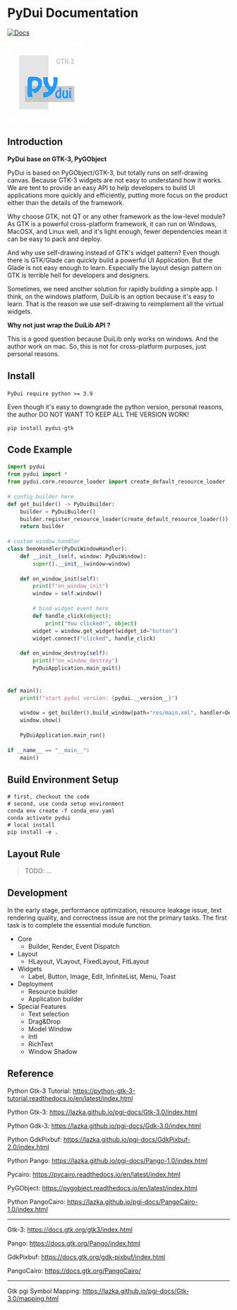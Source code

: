 PyDui Documentation
===================

[![Docs](https://img.shields.io/badge/docs-latest-informational)](https://dzhsurf.github.io/pydui/)



![PyDui-GTK](https://github.com/dzhsurf/pydui/raw/main/docs/source/_static/apple-touch-icon-180x180.png)



## Introduction

**PyDui base on GTK-3, PyGObject**

PyDui is based on PyGObject/GTK-3, but totally runs on self-drawing canvas. Because GTK-3 widgets are not easy to understand how it works. We are tent to provide an easy API to help developers to build UI applications more quickly and efficiently, putting more focus on the product either than the details of the framework.



Why choose GTK, not QT or any other framework as the low-level module?
As GTK is a powerful cross-platform framework, it can run on Windows, MacOSX, and Linux well, and it's light enough, fewer dependencies mean it can be easy to pack and deploy.



And why use self-drawing instead of GTK's widget pattern?
Even though there is GTK/Glade can quickly build a powerful UI Application. But the Glade is not easy enough to learn. Especially the layout design pattern on GTK is terrible hell for developers and designers.



Sometimes, we need another solution for rapidly building a simple app. I think, on the windows platform, DuiLib is an option because it's easy to learn. That is the reason we use self-drawing to reimplement all the virtual widgets.




**Why not just wrap the DuiLib API ?** 

This is a good question because DuiLib only works on windows. And the author work on mac. So, this is not for cross-platform purposes, just personal reasons.



## Install

`PyDui require python >= 3.9`

Even though it's easy to downgrade the python version, personal reasons, the author DO NOT WANT TO KEEP ALL THE VERSION WORK!

```shell
pip install pydui-gtk
```



## Code Example

```python
import pydui
from pydui import *
from pydui.core.resource_loader import create_default_resource_loader

# config builder here
def get_builder() -> PyDuiBuilder:
    builder = PyDuiBuilder()
    builder.register_resource_loader(create_default_resource_loader())
    return builder

# custom window handler
class DemoHandler(PyDuiWindowHandler):
    def __init__(self, window: PyDuiWindow):
        super().__init__(window=window)

    def on_window_init(self):
        print(f"on_window_init")
        window = self.window()
        
        # bind widget event here
        def handle_click(object):
            print("You clicked!", object)
        widget = window.get_widget(widget_id="button")
        widget.connect("clicked", handle_click)

    def on_window_destroy(self):
        print(f"on_window_destroy")
        PyDuiApplication.main_quit()


def main():
    print(f"start pydui version: {pydui.__version__}")

    window = get_builder().build_window(path="res/main.xml", handler=DemoHandler)
    window.show()

    PyDuiApplication.main_run()

if __name__ == "__main__":
    main()
```




## Build Environment Setup

```shell
# first, checkout the code
# second, use conda setup environment 
conda env create -f conda_env.yaml
conda activate pydui
# local install 
pip install -e .
```





## Layout Rule

>  TODO: 
> ...





## Development

In the early stage, performance optimization, resource leakage issue, text rendering quality, and correctness issue are not the primary tasks. The first task is to complete the essential module function.

* Core
  * Builder, Render, Event Dispatch
* Layout
  * HLayout, VLayout, FixedLayout, FitLayout 
* Widgets
  * Label, Button, Image, Edit, InfiniteList, Menu, Toast
* Deployment
  * Resource builder
  * Application builder
* Special Features
  * Text selection
  * Drag&Drop
  * Model Window
  * Intl
  * RichText
  * Window Shadow



## Reference

Python Gtk-3 Tutorial: https://python-gtk-3-tutorial.readthedocs.io/en/latest/index.html

Python Gtk-3: https://lazka.github.io/pgi-docs/Gtk-3.0/index.html

Python Gdk-3: https://lazka.github.io/pgi-docs/Gdk-3.0/index.html

Python GdkPixbuf: https://lazka.github.io/pgi-docs/GdkPixbuf-2.0/index.html

Python Pango: https://lazka.github.io/pgi-docs/Pango-1.0/index.html

Pycairo: https://pycairo.readthedocs.io/en/latest/index.html

PyGObject: https://pygobject.readthedocs.io/en/latest/index.html

Python PangoCairo: https://lazka.github.io/pgi-docs/PangoCairo-1.0/index.html

---

Gtk-3: https://docs.gtk.org/gtk3/index.html

Pango: https://docs.gtk.org/Pango/index.html

GdkPixbuf: https://docs.gtk.org/gdk-pixbuf/index.html

PangoCairo: https://docs.gtk.org/PangoCairo/

---

Gtk pgi Symbol Mapping: https://lazka.github.io/pgi-docs/Gtk-3.0/mapping.html
